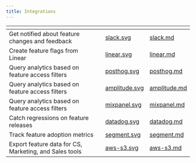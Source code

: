 ```yaml
---
title: Integrations
---
```


<table data-view="cards" data-full-width="true"><thead><tr><th></th><th></th><th data-hidden data-card-cover data-type="files"></th><th data-hidden data-card-target data-type="content-ref"></th></tr></thead><tbody><tr><td>Get notified about feature changes and feedback</td><td></td><td><a href="../assets/slack.svg">slack.svg</a></td><td><a href="../../integrations/slack.md">slack.md</a></td></tr><tr><td>Create feature flags from Linear</td><td></td><td><a href="../assets/linear.svg">linear.svg</a></td><td><a href="../../integrations/linear.md">linear.md</a></td></tr><tr><td>Query analytics based on feature access filters</td><td></td><td><a href="../assets/posthog.svg">posthog.svg</a></td><td><a href="../../integrations/posthog.md">posthog.md</a></td></tr><tr><td>Query analytics based on feature access filters</td><td></td><td><a href="../assets/amplitude.svg">amplitude.svg</a></td><td><a href="../../integrations/amplitude.md">amplitude.md</a></td></tr><tr><td>Query analytics based on feature access filters</td><td></td><td><a href="../assets/mixpanel.svg">mixpanel.svg</a></td><td><a href="../../integrations/mixpanel.md">mixpanel.md</a></td></tr><tr><td>Catch regressions on feature releases</td><td></td><td><a href="../assets/datadog.svg">datadog.svg</a></td><td><a href="../../integrations/datadog.md">datadog.md</a></td></tr><tr><td>Track feature adoption metrics</td><td></td><td><a href="../assets/segment.svg">segment.svg</a></td><td><a href="../../integrations/segment.md">segment.md</a></td></tr><tr><td>Export feature data for CS, Marketing, and Sales tools</td><td></td><td><a href="../assets/aws-s3.svg">aws-s3.svg</a></td><td><a href="../../integrations/aws-s3.md">aws-s3.md</a></td></tr></tbody></table>
